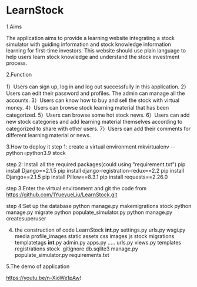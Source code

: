 # LearnStock

1.Aims

The application aims to provide a learning website integrating a stock simulator with guiding information 
and stock knowledge information learning for first-time investors. This website should use plain language 
to help users learn stock knowledge and understand the stock investment process.


2.Function

1）Users can sign up, log in and log out successfully in this application. 
2）Users can edit their password and profiles. The admin can manage all the accounts.
3）Users can know how to buy and sell the stock with virtual money. 
4）Users can browse stock learning material that has been categorized. 
5）Users can browse some hot stock news.
6）Users can add new stock categories and add learning material themselves according to categorized to share with other users.
7）Users can add their comments for different learning material or news.

3.How to deploy it
step 1: create a virtual environment
      mkvirtualenv --python=python3.9 stock
      
step 2: Install all the required packages(could using "requirement.txt")
      pip install Django==2.1.5
      pip install django-registration-redux==2.2
      pip install Django==2.1.5
      pip install Pillow==8.3.1
      pip install requests==2.26.0
      
step 3:Enter the virtual environment and git the code from
       https://github.com/1YueyueLiu/LearnStock.git
       
step 4:Set up the database
        python manage.py makemigrations stock
        python manage.py migrate
        python populate_simulator.py
        python manage.py createsuperuser
        
 4. the construction of code
    LearnStock
         __int__.py
         settings.py
         urls.py
         wsgi.py
    media
        profile_images
    static
        assets
        css
        images
        js
    stock
         migrations
         templatetags
         __int__.py
         admin.py
         apps.py
         .....
         urls.py
         views.py
     templates
         registrations
         stock
     .gitignore
     db.sqlite3
     manage.py
     populate_simulator.py
     requirements.txt
     
 5.The demo of application
 
https://youtu.be/n-XjoWe1pAw!

      
         
     
         
    
       
      

